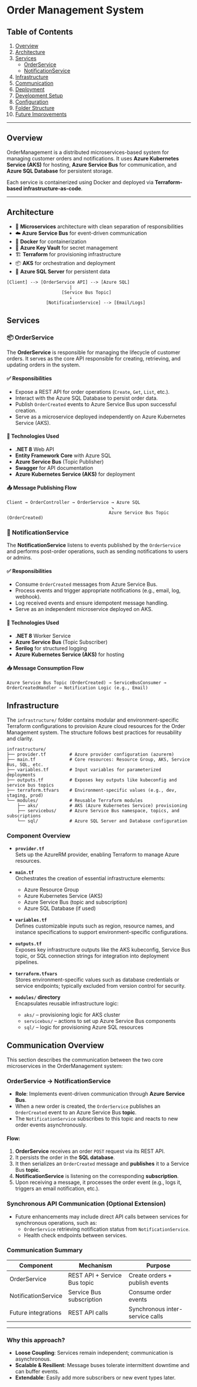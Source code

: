 # Order Management System

## Table of Contents

1. [Overview](#overview)  
2. [Architecture](#architecture)  
3. [Services](#services)  
   - [OrderService](#orderservice)
   - [NotificationService](#notificationservice)
4. [Infrastructure](#infrastructure)
5. [Communication](#communication-via-service-bus)
6. [Deployment](#deployment)
7. [Development Setup](#development-setup)
8. [Configuration](#configuration)
9. [Folder Structure](#folder-structure)
10. [Future Improvements](#future-improvements)

---

## Overview

OrderManagement is a distributed microservices-based system for managing customer orders and notifications. It uses **Azure Kubernetes Service (AKS)** for hosting, **Azure Service Bus** for communication, and **Azure SQL Database** for persistent storage.

Each service is containerized using Docker and deployed via **Terraform-based infrastructure-as-code**.

---

## Architecture

- 🧩 **Microservices** architecture with clean separation of responsibilities  
- ☁️ **Azure Service Bus** for event-driven communication  
- 🐳 **Docker** for containerization  
- 🔐 **Azure Key Vault** for secret management  
- 🏗️ **Terraform** for provisioning infrastructure  
- 📦 **AKS** for orchestration and deployment  
- 📡 **Azure SQL Server** for persistent data  

```plaintext
[Client] --> [OrderService API] --> [Azure SQL]
                        |
                     [Service Bus Topic]
                        ↓
               [NotificationService] --> [Email/Logs]
```

## Services

### 📦 OrderService

The **OrderService** is responsible for managing the lifecycle of customer orders. It serves as the core API responsible for creating, retrieving, and updating orders in the system.

#### ✅ Responsibilities

- Expose a REST API for order operations (`Create`, `Get`, `List`, etc.).
- Interact with the Azure SQL Database to persist order data.
- Publish `OrderCreated` events to Azure Service Bus upon successful creation.
- Serve as a microservice deployed independently on Azure Kubernetes Service (AKS).

#### 🔧 Technologies Used

- **.NET 8** Web API
- **Entity Framework Core** with Azure SQL
- **Azure Service Bus** (Topic Publisher)
- **Swagger** for API documentation
- **Azure Kubernetes Service (AKS)** for deployment

#### 📤 Message Publishing Flow

```
Client → OrderController → OrderService → Azure SQL
                                        ↘
                                       Azure Service Bus Topic (OrderCreated)
```

### 📨 NotificationService

The **NotificationService** listens to events published by the `OrderService` and performs post-order operations, such as sending notifications to users or admins.

#### ✅ Responsibilities

- Consume `OrderCreated` messages from Azure Service Bus.
- Process events and trigger appropriate notifications (e.g., email, log, webhook).
- Log received events and ensure idempotent message handling.
- Serve as an independent microservice deployed on AKS.

#### 🔧 Technologies Used

- **.NET 8** Worker Service
- **Azure Service Bus** (Topic Subscriber)
- **Serilog** for structured logging
- **Azure Kubernetes Service (AKS)** for hosting

#### 📥 Message Consumption Flow

```
Azure Service Bus Topic (OrderCreated) → ServiceBusConsumer → OrderCreatedHandler → Notification Logic (e.g., Email)
```

## Infrastructure

The `infrastructure/` folder contains modular and environment-specific Terraform configurations to provision Azure cloud resources for the Order Management system. The structure follows best practices for reusability and clarity.

```
infrastructure/
├── provider.tf         # Azure provider configuration (azurerm)
├── main.tf             # Core resources: Resource Group, AKS, Service Bus, SQL, etc.
├── variables.tf        # Input variables for parameterized deployments
├── outputs.tf          # Exposes key outputs like kubeconfig and service bus topics
├── terraform.tfvars    # Environment-specific values (e.g., dev, staging, prod)
└── modules/            # Reusable Terraform modules
    ├── aks/            # AKS (Azure Kubernetes Service) provisioning
    ├── servicebus/     # Azure Service Bus namespace, topics, and subscriptions
    └── sql/            # Azure SQL Server and Database configuration
```

### Component Overview

- **`provider.tf`**  
  Sets up the AzureRM provider, enabling Terraform to manage Azure resources.

- **`main.tf`**  
  Orchestrates the creation of essential infrastructure elements:
  - Azure Resource Group  
  - Azure Kubernetes Service (AKS)  
  - Azure Service Bus (topic and subscription)  
  - Azure SQL Database (if used)

- **`variables.tf`**  
  Defines customizable inputs such as region, resource names, and instance specifications to support environment-specific configurations.

- **`outputs.tf`**  
  Exposes key infrastructure outputs like the AKS kubeconfig, Service Bus topic, or SQL connection strings for integration into deployment pipelines.

- **`terraform.tfvars`**  
  Stores environment-specific values such as database credentials or service endpoints; typically excluded from version control for security.

- **`modules/` directory**  
  Encapsulates reusable infrastructure logic:
  - `aks/` – provisioning logic for AKS cluster  
  - `servicebus/` – actions to set up Azure Service Bus components  
  - `sql/` – logic for provisioning Azure SQL resources

## Communication Overview

This section describes the communication between the two core microservices in the OrderManagement system:

### OrderService → NotificationService

- **Role**: Implements event-driven communication through **Azure Service Bus**.
- When a new order is created, the `OrderService` publishes an `OrderCreated` event to an Azure Service Bus **topic**.
- The `NotificationService` subscribes to this topic and reacts to new order events asynchronously.

#### Flow:

1. **OrderService** receives an order `POST` request via its REST API.
2. It persists the order in the **SQL database**.
3. It then serializes an `OrderCreated` message and **publishes** it to a Service Bus **topic**.
4. **NotificationService** is listening on the corresponding **subscription**.
5. Upon receiving a message, it processes the order event (e.g., logs it, triggers an email notification, etc.).

### Synchronous API Communication (Optional Extension)

- Future enhancements may include direct API calls between services for synchronous operations, such as:
  - `OrderService` retrieving notification status from `NotificationService`.
  - Health check endpoints between services.

### Communication Summary

| Component              | Mechanism                        | Purpose                          |
|------------------------|----------------------------------|----------------------------------|
| OrderService           | REST API + Service Bus topic     | Create orders + publish events   |
| NotificationService    | Service Bus subscription         | Consume order events             |
| Future integrations    | REST API calls                   | Synchronous inter-service calls  |

---

### Why this approach?

- **Loose Coupling**: Services remain independent; communication is asynchronous.
- **Scalable & Resilient**: Message buses tolerate intermittent downtime and can buffer events.
- **Extendable**: Easily add more subscribers or new event types later.


